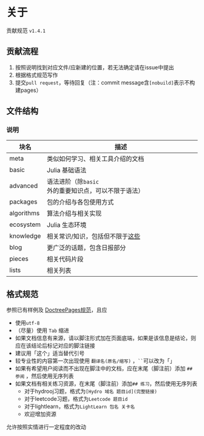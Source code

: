 # 关于
贡献规范 `v1.4.1`

## 贡献流程
1. 按照说明找到对应文件/应新建的位置，若无法确定请在issue中提出
2. 根据格式规范写作
3. 提交`pull request`，等待回复（注：commit message含`[nobuild]`表示不构建pages）

## 文件结构
### 说明
| 块名 | 描述 |
| --- | --- |
| meta | 类似如何学习、相关工具介绍的文档 |
| basic | Julia 基础语法 |
| advanced | 语法进阶（除`basic`外的重要知识点，可以不限于语法） |
| packages | 包的介绍与各包使用方式 |
| algorithms | 算法介绍与相关实现 |
| ecosystem | Julia 生态环境 |
| knowledge | 相关常识/知识，包括但不限于[这些](https://discourse.juliacn.com/t/topic/4203) |
| blog | 更广泛的话题，包含日报部分 |
| pieces | 相关代码片段 |
| lists | 相关列表 |

## 格式规范
参照已有样例及 [DoctreePages规范](https://github.com/JuliaRoadmap/DoctreePages.jl)，且应
* 使用`utf-8`
* （尽量）使用 `Tab` 缩进
* 如果文档信息有来源，请以脚注形式加在页面底端，如果是该信息是结论，则应在该结论后标记对应的脚注链接
* 建议用「这个」适当替代引号
* 较专业性的内容第一次出现使用 `翻译名(原名/缩写)` ，``` `` ```可以改为「」
* 如果有希望用户阅读而不出现在脚注中的文档，应在末尾（脚注前）添加 `## 参阅` ，然后使用无序列表
* 如果文档有相关练习资源，在末尾（脚注前）添加`## 练习`，然后使用无序列表
	* 对于hydrooj习题，格式为`[Hydro 域名 题目id](完整链接)`
	* 对于leetcode习题，格式为`Leetcode 题目id`
	* 对于lightlearn，格式为`LightLearn 包名 关卡名`
	* 欢迎增加资源

允许按照实情进行一定程度的改动
